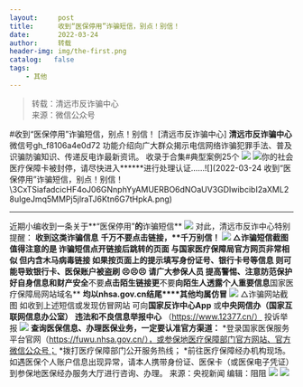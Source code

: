 ```yaml
---
layout:     post
title:      收到“医保停用”诈骗短信，别点！别信！
date:       2022-03-24
author:     转载
header-img: img/the-first.png
catalog:   false
tags:
    - 其他
---
```


<blockquote><p>转载：清远市反诈骗中心<br>
来源：微信公众号</p></blockquote>

#收到“医保停用”诈骗短信，别点！别信！
[清远市反诈骗中心]
**清远市反诈骗中心**
微信号gh_f8106a4e0d72
功能介绍向广大群众揭示电信网络诈骗犯罪手法、普及识骗防骗知识、传递反电诈最新资讯。
收录于合集#典型案例25个
![]({{site.baseurl}}/postimg/3CxTSiafadcic5zyXUfbXLUClzlpaoknCpV4bErPg2kuuS97hoJJbNCtFOVZ9X0j5W26HDaregC5kibiaLGl8CPr9A.gif)
![]({{site.baseurl}}/postimg/3CxTSiafadcicHF4oJ06GNnphYyAMUERBOeufrabuPhKrRyIlfnzG0GS0Pb9BMahDZiaFGbV83dgd3Ys84Me9Zib9A.png)你的社会医疗保障卡被封停，请尽快进入******进行处理认证……![](2022-03-24
收到“医保停用”诈骗短信，别点！别信！\\3CxTSiafadcicHF4oJ06GNnphYyAMUERBO6dNOaUV3GDIwibcibI2aXML28uIgeJmq5MMPj5jlraTJ6Ktn6G7tHpkA.png)
****
近期小编收到一条关于**“医保停用”**的**诈骗短信**
![]({{site.baseurl}}/postimg/XoLumIHZ3abLQBoJwptjKX6CiavEzBjibw1UjIibYzJBTqwh4Q4YNXjjKmsMjOVP8zhiaXk5Sibic8LGSxewAuv6njxA.jpeg)
对此，清远市反诈中心特别提醒：
**收到这类诈骗信息**
**千万不要点击链接，****千万别信！**
![]({{site.baseurl}}/postimg/3CxTSiafadcicHF4oJ06GNnphYyAMUERBOUpVhIV3hRWop1icN7jvWwNz4o5ST4WlLVicsXNqeqOQ5AdOg0w19bFDg.jpeg)
△诈骗短信截图
值得注意的是
**诈骗短信点开链接后跳转的页面**
**与国家医疗保障局官方网页非常相似**
**但内含木马病毒链接**
如果按页面上的提示填写身份证号、银行卡号等信息
则可能导致银行卡、医保账户被盗刷
😣😣😣
请广大参保人员
提高警惕、注意防范保护好自身信息和财产安全**不要**点击陌生链接更**不要**向陌生人透露个人重要信息**国家医疗保障局网站域名**
**均以****nhsa.gov.cn****结尾****其他均属仿冒**
![]({{site.baseurl}}/postimg/oq1PymRl9D6SEE4az44qmA5xibGnP2j7myj6SI9sYtm0ACcoZFgDP2CsfdvU9sm7SjlXqKeL5lUmdXM20E1GzJA.jpeg)
△诈骗网站截图
如收到上述短信或发现仿冒网站
可向**国家反诈中心App**
或**中央网信办（国家互联网信息办公室）**
**违法和不良信息举报中心**
（https://www.12377.cn/）
投诉举报
![]({{site.baseurl}}/postimg/3CxTSiafadcicSrq1TuCGjeg2XR8pkWTQy35zoTPIMPXzr1WuAj8qB3ZcbcVDsHhONZTzWhicTwzmQkTa4MDFcIyg.png)
**查询医保信息、办理医保业务，一定要认准官方渠道：**
*登录国家医保服务平台官网（https://fuwu.nhsa.gov.cn/），或参保地医疗保障部门官方网站、官方微信公众号；
*拨打医疗保障部门公开服务热线；
*前往医疗保障经办机构现场。
如遇医保个人账户信息出现异常，请本人携带身份证、医保卡（或医保电子凭证）到参保地医保经办服务大厅进行咨询、办理。
来源：央视新闻
编辑：阻阻
![]({{site.baseurl}}/postimg/SUycX2yckdJ5YVVCpDYl0c5CbMTO3KgBTesbSxe5zKHlm2GQsTWAFTgswCXscN6Y9vuJHFcE77orSK7ClzYOdg.jpeg)
![]({{site.baseurl}}/postimg/3CxTSiafadcic5zyXUfbXLUClzlpaoknCpErldQhhamfG7KH1qHGrr3icT9iaAoE1B4noSO7EewO2k8fys5pMuaoog.gif)
